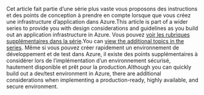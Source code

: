 <span data-ttu-id="99526-101">Cet article fait partie d’une série plus vaste vous proposons des instructions et des points de conception à prendre en compte lorsque que vous créez une infrastructure d’application dans Azure.</span><span class="sxs-lookup"><span data-stu-id="99526-101">This article is part of a wider series to provide you with design considerations and guidelines as you build out an application infrastructure in Azure.</span></span> <span data-ttu-id="99526-102">Vous pouvez [voir les rubriques supplémentaires dans la série](#next-steps).</span><span class="sxs-lookup"><span data-stu-id="99526-102">You can [view the additional topics in the series](#next-steps).</span></span> <span data-ttu-id="99526-103">Même si vous pouvez créer rapidement un environnement de développement et de test dans Azure, il existe des points supplémentaires à considérer lors de l’implémentation d’un environnement sécurisé, hautement disponible et prêt pour la production.</span><span class="sxs-lookup"><span data-stu-id="99526-103">Although you can quickly build out a dev/test environment in Azure, there are additional considerations when implementing a production-ready, highly available, and secure environment.</span></span>


